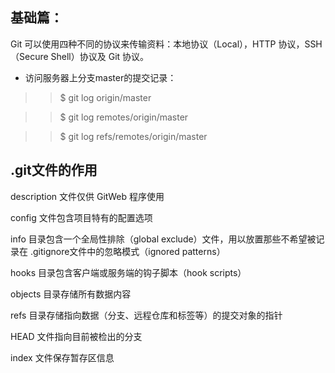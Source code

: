 ## 基础篇：
Git 可以使用四种不同的协议来传输资料：本地协议（Local），HTTP 协议，SSH（Secure Shell）协议及 Git
协议。
- 访问服务器上分支master的提交记录：
>>$ git log origin/master

>>$ git log remotes/origin/master

>>$ git log refs/remotes/origin/master


## .git文件的作用

description 文件仅供 GitWeb 程序使用

config 文件包含项目特有的配置选项

info 目录包含一个全局性排除（global exclude）文件，用以放置那些不希望被记录在 .gitignore文件中的忽略模式（ignored patterns）

hooks 目录包含客户端或服务端的钩子脚本（hook scripts）

objects 目录存储所有数据内容

refs 目录存储指向数据（分支、远程仓库和标签等）的提交对象的指针

HEAD 文件指向目前被检出的分支

index 文件保存暂存区信息
